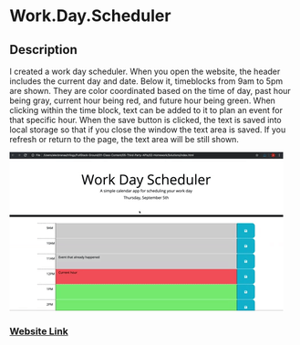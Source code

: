 # Work.Day.Scheduler

## Description
I created a work day scheduler. When you open the website, the header includes the current day and date. Below it, timeblocks from 9am to 5pm are shown. They are color coordinated based on the time of day, past hour being gray, current hour being red, and future hour being green. When clicking within the time block, text can be added to it to plan an event for that specific hour. When the save button is clicked, the text is saved into local storage so that if you close the window the text area is saved. If you refresh or return to the page, the text area will be still shown.

![website image](Assets/05-third-party-apis-homework-demo.gif)

### [Website Link](https://itsnestor.github.io/Work.Day.Scheduler/)
